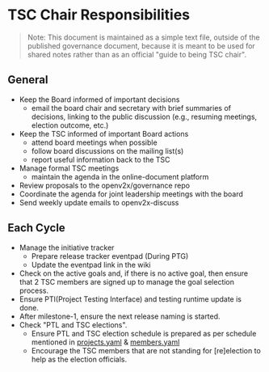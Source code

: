 # TSC Chair Responsibilities

> Note: This document is maintained as a simple text file, outside of the published governance
> document, because it is meant to be used for shared notes rather than as an official "guide to
> being TSC chair".

## General

- Keep the Board informed of important decisions
  - email the board chair and secretary with brief summaries of decisions, linking to the public
    discussion (e.g., resuming meetings, election outcome, etc.)
- Keep the TSC informed of important Board actions
  - attend board meetings when possible
  - follow board discussions on the mailing list(s)
  - report useful information back to the TSC
- Manage formal TSC meetings
  - maintain the agenda in the online-document platform
- Review proposals to the openv2x/governance repo
- Coordinate the agenda for joint leadership meetings with the board
- Send weekly update emails to openv2x-discuss

## Each Cycle

- Manage the initiative tracker
  - Prepare release tracker eventpad (During PTG)
  - Update the eventpad link in the wiki
- Check on the active goals and, if there is no active goal, then ensure that 2 TSC members are
  signed up to manage the goal selection process.
- Ensure PTI(Project Testing Interface) and testing runtime update is done.
- After milestone-1, ensure the next release naming is started.
- Check "PTL and TSC elections".
  - Ensure PTL and TSC election schedule is prepared as per schedule mentioned in
    [projects.yaml](projects.yaml) & [members.yaml](members.yaml)
  - Encourage the TSC members that are not standing for [re]election to help as the election
    officials.

